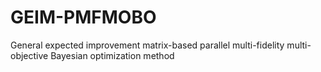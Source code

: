 # GEIM-PMFMOBO
General expected improvement matrix-based parallel multi-fidelity multi-objective Bayesian optimization method
